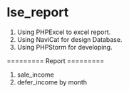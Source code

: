 # lse_report
1. Using PHPExcel to excel report.
2. Using NaviCat for design Database.
3. Using PHPStorm for developing.

========= Report =========

1. sale_income
2. defer_income by month

